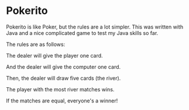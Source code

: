 # Pokerito
Pokerito is like Poker, but the rules are a lot simpler. This was written with Java and a nice complicated game to test my Java skills so far.

The rules are as follows:

The dealer will give the player one card.

And the dealer will give the computer one card.

Then, the dealer will draw five cards (the river).

The player with the most river matches wins. 

If the matches are equal, everyone's a winner!
